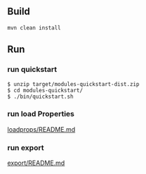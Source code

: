 
## Build

~~~
mvn clean install
~~~

## Run

### run quickstart

~~~
$ unzip target/modules-quickstart-dist.zip
$ cd modules-quickstart/
$ ./bin/quickstart.sh
~~~

### run load Properties

[loadprops/README.md](loadprops/README.md)

### run export

[export/README.md](export/README.md)
